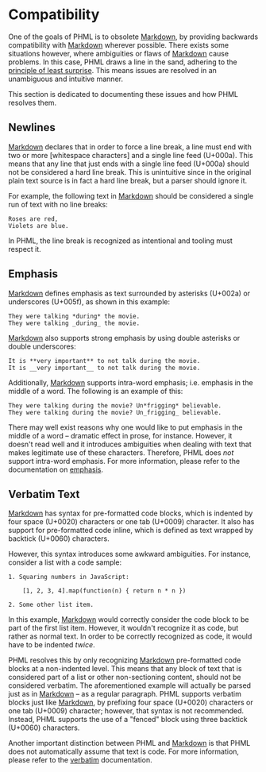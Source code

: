 Compatibility
============

One of the goals of PHML is to obsolete [Markdown], by providing backwards compatibility with [Markdown] wherever possible. There exists some situations however, where ambiguities or flaws of [Markdown] cause problems. In this case, PHML draws a line in the sand, adhering to the [principle of least surprise][POLS]. This means issues are resolved in an unambiguous and intuitive manner.

This section is dedicated to documenting these issues and how PHML resolves them.

[Markdown]: daringfireball.net/projects/markdown/
[POLS]: http://en.wikipedia.org/wiki/Principle_of_least_astonishment

Newlines
--------

[Markdown] declares that in order to force a line break, a line must end with two or more [whitespace characters] and a single line feed (U+000a). This means that any line that just ends with a single line feed (U+000a) should not be considered a hard line break. This is unintuitive since in the original plain text source is in fact a hard line break, but a parser should ignore it.

For example, the following text in [Markdown] should be considered a single run of text with no line breaks:

```
Roses are red,   
Violets are blue.
```

In PHML, the line break is recognized as intentional and tooling must respect it.

Emphasis
--------

[Markdown] defines emphasis as text surrounded by asterisks (U+002a) or underscores (U+005f), as shown in this example:

```
They were talking *during* the movie.
They were talking _during_ the movie.
```

[Markdown] also supports strong emphasis by using double asterisks or double underscores:

```
It is **very important** to not talk during the movie.
It is __very important__ to not talk during the movie.
```

Additionally, [Markdown] supports intra-word emphasis; i.e. emphasis in the middle of a word. The following is an example of this:

```
They were talking during the movie? Un*frigging* believable.
They were talking during the movie? Un_frigging_ believable.
```

There may well exist reasons why one would like to put emphasis in the middle of a word – dramatic effect in prose, for instance. However, it doesn't read well and it introduces ambiguities when dealing with text that makes legitimate use of these characters. Therefore, PHML does *not* support intra-word emphasis. For more information, please refer to the documentation on [emphasis].

[emphasis]: elements.md#emphasis

Verbatim Text
-------------

[Markdown] has syntax for pre-formatted code blocks, which is indented by four space (U+0020) characters or one tab (U+0009) character. It also has support for pre-formatted code inline, which is defined as text wrapped by backtick (U+0060) characters.

However, this syntax introduces some awkward ambiguities. For instance, consider a list with a code sample:

```
1. Squaring numbers in JavaScript:

    [1, 2, 3, 4].map(function(n) { return n * n })

2. Some other list item.
```

In this example, [Markdown] would correctly consider the code block to be part of the first list item. However, it wouldn't recognize it as code, but rather as normal text. In order to be correctly recognized as code, it would have to be indented *twice*.

PHML resolves this by only recognizing [Markdown] pre-formatted code blocks at a non-indented level. This means that any block of text that is considered part of a list or other non-sectioning content, should not be considered verbatim. The aforementioned example will actually be parsed just as in [Markdown] – as a regular paragraph. PHML supports verbatim blocks just like [Markdown], by prefixing four space (U+0020) characters or one tab (U+0009) character; however, that syntax is not recommended. Instead, PHML supports the use of a "fenced" block using three backtick (U+0060) characters.

Another important distinction between PHML and [Markdown] is that PHML does not automatically assume that text is code. For more information, please refer to the [verbatim] documentation.

[verbatim]: elements.md#verbatim